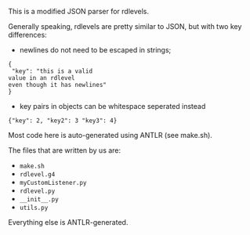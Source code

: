 This is a modified JSON parser for rdlevels.

Generally speaking, rdlevels are pretty similar to JSON, but with two key differences:

 - newlines do not need to be escaped in strings;

```
{
 "key": "this is a valid
value in an rdlevel
even though it has newlines"
}
```

 - key pairs in objects can be whitespace seperated instead

```
{"key": 2, "key2": 3 "key3": 4}
```


Most code here is auto-generated using ANTLR (see make.sh).

The files that are written by us are:

 - `make.sh`
 - `rdlevel.g4`
 - `myCustomListener.py`
 - `rdlevel.py`
 - `__init__.py`
 - `utils.py`

Everything else is ANTLR-generated.


